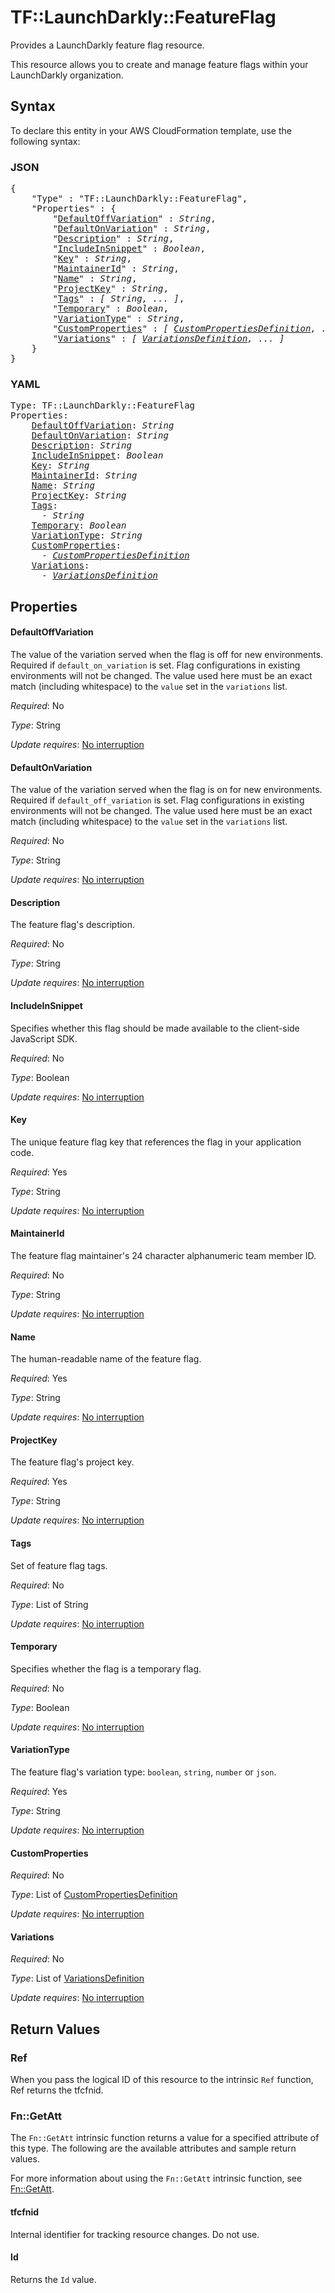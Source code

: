 # TF::LaunchDarkly::FeatureFlag

Provides a LaunchDarkly feature flag resource.

This resource allows you to create and manage feature flags within your LaunchDarkly organization.

## Syntax

To declare this entity in your AWS CloudFormation template, use the following syntax:

### JSON

<pre>
{
    "Type" : "TF::LaunchDarkly::FeatureFlag",
    "Properties" : {
        "<a href="#defaultoffvariation" title="DefaultOffVariation">DefaultOffVariation</a>" : <i>String</i>,
        "<a href="#defaultonvariation" title="DefaultOnVariation">DefaultOnVariation</a>" : <i>String</i>,
        "<a href="#description" title="Description">Description</a>" : <i>String</i>,
        "<a href="#includeinsnippet" title="IncludeInSnippet">IncludeInSnippet</a>" : <i>Boolean</i>,
        "<a href="#key" title="Key">Key</a>" : <i>String</i>,
        "<a href="#maintainerid" title="MaintainerId">MaintainerId</a>" : <i>String</i>,
        "<a href="#name" title="Name">Name</a>" : <i>String</i>,
        "<a href="#projectkey" title="ProjectKey">ProjectKey</a>" : <i>String</i>,
        "<a href="#tags" title="Tags">Tags</a>" : <i>[ String, ... ]</i>,
        "<a href="#temporary" title="Temporary">Temporary</a>" : <i>Boolean</i>,
        "<a href="#variationtype" title="VariationType">VariationType</a>" : <i>String</i>,
        "<a href="#customproperties" title="CustomProperties">CustomProperties</a>" : <i>[ <a href="custompropertiesdefinition.md">CustomPropertiesDefinition</a>, ... ]</i>,
        "<a href="#variations" title="Variations">Variations</a>" : <i>[ <a href="variationsdefinition.md">VariationsDefinition</a>, ... ]</i>
    }
}
</pre>

### YAML

<pre>
Type: TF::LaunchDarkly::FeatureFlag
Properties:
    <a href="#defaultoffvariation" title="DefaultOffVariation">DefaultOffVariation</a>: <i>String</i>
    <a href="#defaultonvariation" title="DefaultOnVariation">DefaultOnVariation</a>: <i>String</i>
    <a href="#description" title="Description">Description</a>: <i>String</i>
    <a href="#includeinsnippet" title="IncludeInSnippet">IncludeInSnippet</a>: <i>Boolean</i>
    <a href="#key" title="Key">Key</a>: <i>String</i>
    <a href="#maintainerid" title="MaintainerId">MaintainerId</a>: <i>String</i>
    <a href="#name" title="Name">Name</a>: <i>String</i>
    <a href="#projectkey" title="ProjectKey">ProjectKey</a>: <i>String</i>
    <a href="#tags" title="Tags">Tags</a>: <i>
      - String</i>
    <a href="#temporary" title="Temporary">Temporary</a>: <i>Boolean</i>
    <a href="#variationtype" title="VariationType">VariationType</a>: <i>String</i>
    <a href="#customproperties" title="CustomProperties">CustomProperties</a>: <i>
      - <a href="custompropertiesdefinition.md">CustomPropertiesDefinition</a></i>
    <a href="#variations" title="Variations">Variations</a>: <i>
      - <a href="variationsdefinition.md">VariationsDefinition</a></i>
</pre>

## Properties

#### DefaultOffVariation

The value of the variation served when the flag is off for new environments. Required if `default_on_variation` is set. Flag configurations in existing environments will not be changed. The value used here must be an exact match (including whitespace) to the `value` set in the `variations` list.

_Required_: No

_Type_: String

_Update requires_: [No interruption](https://docs.aws.amazon.com/AWSCloudFormation/latest/UserGuide/using-cfn-updating-stacks-update-behaviors.html#update-no-interrupt)

#### DefaultOnVariation

The value of the variation served when the flag is on for new environments. Required if `default_off_variation` is set. Flag configurations in existing environments will not be changed. The value used here must be an exact match (including whitespace) to the `value` set in the `variations` list.

_Required_: No

_Type_: String

_Update requires_: [No interruption](https://docs.aws.amazon.com/AWSCloudFormation/latest/UserGuide/using-cfn-updating-stacks-update-behaviors.html#update-no-interrupt)

#### Description

The feature flag's description.

_Required_: No

_Type_: String

_Update requires_: [No interruption](https://docs.aws.amazon.com/AWSCloudFormation/latest/UserGuide/using-cfn-updating-stacks-update-behaviors.html#update-no-interrupt)

#### IncludeInSnippet

Specifies whether this flag should be made available to the client-side JavaScript SDK.

_Required_: No

_Type_: Boolean

_Update requires_: [No interruption](https://docs.aws.amazon.com/AWSCloudFormation/latest/UserGuide/using-cfn-updating-stacks-update-behaviors.html#update-no-interrupt)

#### Key

The unique feature flag key that references the flag in your application code.

_Required_: Yes

_Type_: String

_Update requires_: [No interruption](https://docs.aws.amazon.com/AWSCloudFormation/latest/UserGuide/using-cfn-updating-stacks-update-behaviors.html#update-no-interrupt)

#### MaintainerId

The feature flag maintainer's 24 character alphanumeric team member ID.

_Required_: No

_Type_: String

_Update requires_: [No interruption](https://docs.aws.amazon.com/AWSCloudFormation/latest/UserGuide/using-cfn-updating-stacks-update-behaviors.html#update-no-interrupt)

#### Name

The human-readable name of the feature flag.

_Required_: Yes

_Type_: String

_Update requires_: [No interruption](https://docs.aws.amazon.com/AWSCloudFormation/latest/UserGuide/using-cfn-updating-stacks-update-behaviors.html#update-no-interrupt)

#### ProjectKey

The feature flag's project key.

_Required_: Yes

_Type_: String

_Update requires_: [No interruption](https://docs.aws.amazon.com/AWSCloudFormation/latest/UserGuide/using-cfn-updating-stacks-update-behaviors.html#update-no-interrupt)

#### Tags

Set of feature flag tags.

_Required_: No

_Type_: List of String

_Update requires_: [No interruption](https://docs.aws.amazon.com/AWSCloudFormation/latest/UserGuide/using-cfn-updating-stacks-update-behaviors.html#update-no-interrupt)

#### Temporary

Specifies whether the flag is a temporary flag.

_Required_: No

_Type_: Boolean

_Update requires_: [No interruption](https://docs.aws.amazon.com/AWSCloudFormation/latest/UserGuide/using-cfn-updating-stacks-update-behaviors.html#update-no-interrupt)

#### VariationType

The feature flag's variation type: `boolean`, `string`, `number` or `json`.

_Required_: Yes

_Type_: String

_Update requires_: [No interruption](https://docs.aws.amazon.com/AWSCloudFormation/latest/UserGuide/using-cfn-updating-stacks-update-behaviors.html#update-no-interrupt)

#### CustomProperties

_Required_: No

_Type_: List of <a href="custompropertiesdefinition.md">CustomPropertiesDefinition</a>

_Update requires_: [No interruption](https://docs.aws.amazon.com/AWSCloudFormation/latest/UserGuide/using-cfn-updating-stacks-update-behaviors.html#update-no-interrupt)

#### Variations

_Required_: No

_Type_: List of <a href="variationsdefinition.md">VariationsDefinition</a>

_Update requires_: [No interruption](https://docs.aws.amazon.com/AWSCloudFormation/latest/UserGuide/using-cfn-updating-stacks-update-behaviors.html#update-no-interrupt)

## Return Values

### Ref

When you pass the logical ID of this resource to the intrinsic `Ref` function, Ref returns the tfcfnid.

### Fn::GetAtt

The `Fn::GetAtt` intrinsic function returns a value for a specified attribute of this type. The following are the available attributes and sample return values.

For more information about using the `Fn::GetAtt` intrinsic function, see [Fn::GetAtt](https://docs.aws.amazon.com/AWSCloudFormation/latest/UserGuide/intrinsic-function-reference-getatt.html).

#### tfcfnid

Internal identifier for tracking resource changes. Do not use.

#### Id

Returns the <code>Id</code> value.

